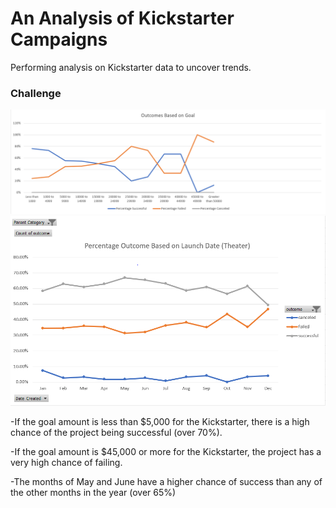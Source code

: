 # An Analysis of Kickstarter Campaigns
Performing analysis on Kickstarter data to uncover trends.
### Challenge
![Outcomes Based on Goal](Images/Outcomes%20Based%20on%20Goal.png)
![Outcomes Based on Launch](Images/Percentage%20Outcome%20based%20on%20launch%20date.png)

-If the goal amount is less than $5,000 for the Kickstarter, there is a high chance of the project being successful (over 70%).

-If the goal amount is $45,000 or more for the Kickstarter, the project has a very high chance of failing.

-The months of May and June have a higher chance of success than any of the other months in the year (over 65%)
